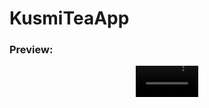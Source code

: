 # KusmiTeaApp

### Preview:
<div align="center">
  <video src="https://github.com/ShahzainAhmed/KusmiTeaApp/assets/59369881/79806f3f-a9e1-4f8f-a294-715f7b4c4c80" width=100/>
<div/>
